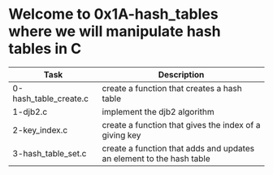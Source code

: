 # Welcome to 0x1A-hash_tables where we will manipulate hash tables in C

| Task | Description |
| ---- | ----------- |
| 0-hash_table_create.c | create a function that creates a hash table |
| 1-djb2.c | implement the djb2 algorithm |
| 2-key_index.c | create a function that gives the index of a giving key |
| 3-hash_table_set.c | create a function that adds and updates an element to the hash table |

